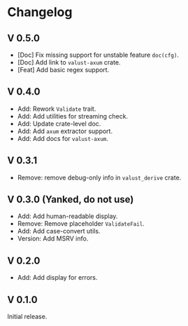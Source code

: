 # Changelog

## V 0.5.0

- [Doc] Fix missing support for unstable feature `doc(cfg)`.
- [Doc] Add link to `valust-axum` crate.
- [Feat] Add basic regex support.

## V 0.4.0

- Add: Rework `Validate` trait.
- Add: Add utilities for streaming check.
- Add: Update crate-level doc.
- Add: Add `axum` extractor support.
- Add: Add docs for `valust-axum`.

## V 0.3.1

- Remove: remove debug-only info in `valust_derive` crate.

## V 0.3.0 (Yanked, do not use)

- Add: Add human-readable display.
- Remove: Remove placeholder `ValidateFail`.
- Add: Add case-convert utils.
- Version: Add MSRV info.

## V 0.2.0

- Add: Add display for errors.

## V 0.1.0

Initial release.
